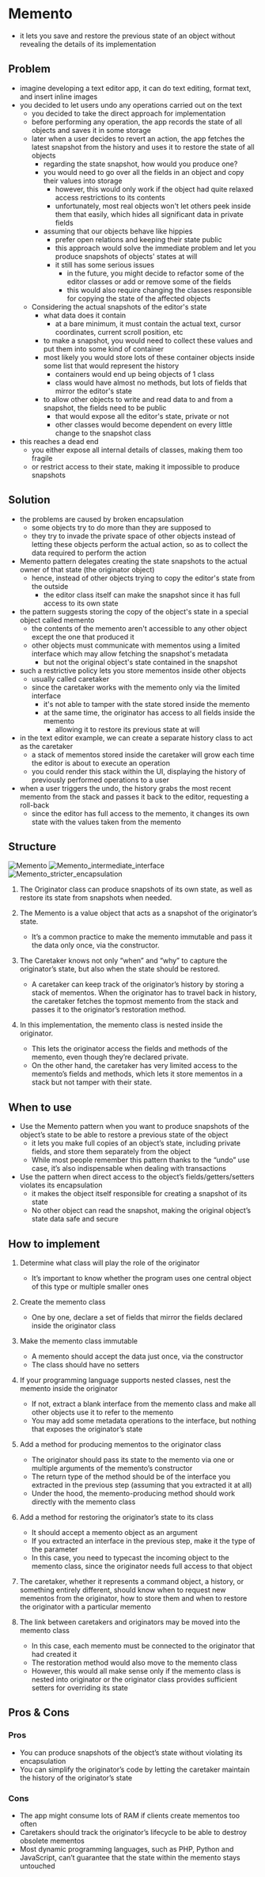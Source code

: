 # Memento

- it lets you save and restore the previous state of an object without revealing the details of its implementation

## Problem

- imagine developing a text editor app, it can do text editing, format text, and insert inline images
- you decided to let users undo any operations carried out on the text
  - you decided to take the direct approach for implementation
  - before performing any operation, the app records the state of all objects and saves it in some storage
  - later when a user decides to revert an action, the app fetches the latest snapshot from the history and uses it to restore the state of all objects
    - regarding the state snapshot, how would you produce one?
    - you would need to go over all the fields in an object and copy their values into storage
      - however, this would only work if the object had quite relaxed access restrictions to its contents
      - unfortunately, most real objects won't let others peek inside them that easily, which hides all significant data in private fields
    - assuming that our objects behave like hippies
      - prefer open relations and keeping their state public
      - this approach would solve the immediate problem and let you produce snapshots of objects' states at will
      - it still has some serious issues
        - in the future, you might decide to refactor some of the editor classes or add or remove some of the fields
        - this would also require changing the classes responsible for copying the state of the affected objects
  - Considering the actual snapshots of the editor's state
    - what data does it contain
      - at a bare minimum, it must contain the actual text, cursor coordinates, current scroll position, etc
    - to make a snapshot, you would need to collect these values and put them into some kind of container
    - most likely you would store lots of these container objects inside some list that would represent the history
      - containers would end up being objects of 1 class
      - class would have almost no methods, but lots of fields that mirror the editor's state
    - to allow other objects to write and read data to and from a snapshot, the fields need to be public
      - that would expose all the editor's state, private or not
      - other classes would become dependent on every little change to the snapshot class
- this reaches a dead end
  - you either expose all internal details of classes, making them too fragile
  - or restrict access to their state, making it impossible to produce snapshots

## Solution

- the problems are caused by broken encapsulation
  - some objects try to do more than they are supposed to
  - they try to invade the private space of other objects instead of letting these objects perform the actual action, so as to collect the data required to perform the action
- Memento pattern delegates creating the state snapshots to the actual owner of that state (the originator object)
  - hence, instead of other objects trying to copy the editor's state from the outside
    - the editor class itself can make the snapshot since it has full access to its own state
- the pattern suggests storing the copy of the object's state in a special object called memento
  - the contents of the memento aren't accessible to any other object except the one that produced it
  - other objects must communicate with mementos using a limited interface which may allow fetching the snapshot's metadata
    - but not the original object's state contained in the snapshot
- such a restrictive policy lets you store mementos inside other objects
  - usually called caretaker
  - since the caretaker works with the memento only via the limited interface
    - it's not able to tamper with the state stored inside the memento
    - at the same time, the originator has access to all fields inside the memento
      - allowing it to restore its previous state at will
- in the text editor example, we can create a separate history class to act as the caretaker
  - a stack of mementos stored inside the caretaker will grow each time the editor is about to execute an operation
  - you could render this stack within the UI, displaying the history of previously performed operations to a user
- when a user triggers the undo, the history grabs the most recent memento from the stack and passes it back to the editor, requesting a roll-back
  - since the editor has full access to the memento, it changes its own state with the values taken from the memento

## Structure

![Memento](../../images/memento.png)
![Memento_intermediate_interface](../../images/memento_intermediate_interface.png)
![Memento_stricter_encapsulation](../../images/memento_stricter_encapsulation.png)

1. The Originator class can produce snapshots of its own state, as well as restore its state from snapshots when needed.

2. The Memento is a value object that acts as a snapshot of the originator’s state.

   - It’s a common practice to make the memento immutable and pass it the data only once, via the constructor.

3. The Caretaker knows not only “when” and “why” to capture the originator’s state, but also when the state should be restored.

   - A caretaker can keep track of the originator’s history by storing a stack of mementos. When the originator has to travel back in history, the caretaker fetches the topmost memento from the stack and passes it to the originator’s restoration method.

4. In this implementation, the memento class is nested inside the originator.
   - This lets the originator access the fields and methods of the memento, even though they’re declared private.
   - On the other hand, the caretaker has very limited access to the memento’s fields and methods, which lets it store mementos in a stack but not tamper with their state.

## When to use

- Use the Memento pattern when you want to produce snapshots of the object’s state to be able to restore a previous state of the object
  - it lets you make full copies of an object’s state, including private fields, and store them separately from the object
  - While most people remember this pattern thanks to the “undo” use case, it’s also indispensable when dealing with transactions
- Use the pattern when direct access to the object’s fields/getters/setters violates its encapsulation
  - it makes the object itself responsible for creating a snapshot of its state
  - No other object can read the snapshot, making the original object’s state data safe and secure

## How to implement

1. Determine what class will play the role of the originator

   - It’s important to know whether the program uses one central object of this type or multiple smaller ones

2. Create the memento class

   - One by one, declare a set of fields that mirror the fields declared inside the originator class

3. Make the memento class immutable

   - A memento should accept the data just once, via the constructor
   - The class should have no setters

4. If your programming language supports nested classes, nest the memento inside the originator

   - If not, extract a blank interface from the memento class and make all other objects use it to refer to the memento
   - You may add some metadata operations to the interface, but nothing that exposes the originator’s state

5. Add a method for producing mementos to the originator class

   - The originator should pass its state to the memento via one or multiple arguments of the memento’s constructor
   - The return type of the method should be of the interface you extracted in the previous step (assuming that you extracted it at all)
   - Under the hood, the memento-producing method should work directly with the memento class

6. Add a method for restoring the originator’s state to its class

   - It should accept a memento object as an argument
   - If you extracted an interface in the previous step, make it the type of the parameter
   - In this case, you need to typecast the incoming object to the memento class, since the originator needs full access to that object

7. The caretaker, whether it represents a command object, a history, or something entirely different, should know when to request new mementos from the originator, how to store them and when to restore the originator with a particular memento

8. The link between caretakers and originators may be moved into the memento class
   - In this case, each memento must be connected to the originator that had created it
   - The restoration method would also move to the memento class
   - However, this would all make sense only if the memento class is nested into originator or the originator class provides sufficient setters for overriding its state

## Pros & Cons

### Pros

- You can produce snapshots of the object’s state without violating its encapsulation
- You can simplify the originator’s code by letting the caretaker maintain the history of the originator’s state

### Cons

- The app might consume lots of RAM if clients create mementos too often
- Caretakers should track the originator’s lifecycle to be able to destroy obsolete mementos
- Most dynamic programming languages, such as PHP, Python and JavaScript, can’t guarantee that the state within the memento stays untouched
